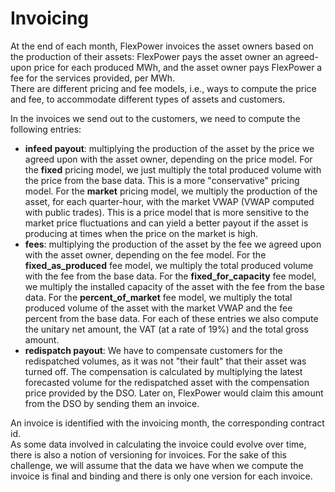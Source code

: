 # Invoicing

At the end of each month, FlexPower invoices the asset owners based on the production of their assets:
FlexPower pays the asset owner an agreed-upon price for each produced MWh, and the asset owner pays FlexPower
a fee for the services provided, per MWh. \
There are different pricing and fee models, i.e., ways to compute the price and fee, to accommodate different
types of assets and customers.

In the invoices we send out to the customers, we need to compute the following entries:

- **infeed payout**: multiplying the production of the asset by the price we agreed upon with the asset owner,
  depending on the price model.
  For the **fixed** pricing model, we just multiply the total produced volume with the price from the base data.
  This is a more "conservative" pricing model.
  For the **market** pricing model, we multiply the production of the asset, for each quarter-hour, with the market
  VWAP (VWAP computed with public trades).
  This is a price model that is more sensitive to the market price fluctuations and can yield a better payout if the
  asset is producing at times when the price on the market is high.
- **fees**: multiplying the production of the asset by the fee we agreed upon with the asset owner, depending on the fee
  model.
  For the **fixed_as_produced** fee model, we multiply the total produced volume with the fee from the base data.
  For the **fixed_for_capacity** fee model, we multiply the installed capacity of the asset with the fee from the base
  data.
  For the **percent_of_market** fee model, we multiply the total produced volume of the asset with the market VWAP and
  the fee percent from the base data.
  For each of these entries we also compute the unitary net amount, the VAT (at a rate of 19%) and the total gross
  amount.
- **redispatch payout**: We have to compensate customers for the redispatched volumes,
  as it was not "their fault" that their asset was turned off.
  The compensation is calculated by multiplying the latest forecasted volume for the redispatched asset with the
  compensation price provided by the DSO. Later on, FlexPower would claim this amount from the DSO by sending them
  an invoice.

An invoice is identified with the invoicing month, the corresponding contract id. \
As some data involved in calculating the invoice could evolve over time, there is also a notion of versioning
for invoices. For the sake of this challenge, we will assume that the data we have when we compute the invoice is 
final and binding and there is only one version for each invoice.